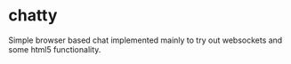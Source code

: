 chatty
======

Simple browser based chat implemented mainly to try out websockets and some html5 functionality.
